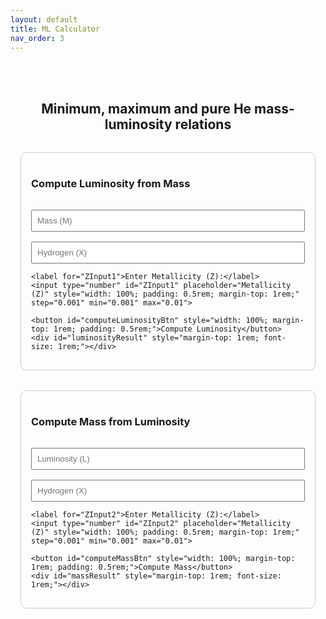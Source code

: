 ```yaml
---
layout: default
title: ML Calculator
nav_order: 3
---
```


<!-- Load KaTeX -->
<link rel="stylesheet" href="https://cdn.jsdelivr.net/npm/katex@0.16.8/dist/katex.min.css">
<script defer src="https://cdn.jsdelivr.net/npm/katex@0.16.8/dist/katex.min.js"></script>
<script defer src="https://cdn.jsdelivr.net/npm/katex@0.16.8/dist/contrib/auto-render.min.js"
        onload="renderMathInElement(document.body, {delimiters: [{left: '\\(', right: '\\)', display: false}]});">
</script>

<div style="max-width: 600px; margin: 2rem auto; padding: 1rem; text-align: center;">

  <h2 style="margin-bottom: 2rem;">
    Minimum, maximum and pure He mass-luminosity relations
  </h2>

  <!-- Top Section: Luminosity -->
  <div style="border: 1px solid #ccc; padding: 1rem; border-radius: 10px; margin-bottom: 2rem; text-align: left;">
    <h3>Compute Luminosity from Mass</h3>
    <input type="number" id="massInput" placeholder="Mass (M)" style="width: 100%; padding: 0.5rem; margin-top: 1rem;">
    <input type="number" id="hydrogenInput1" placeholder="Hydrogen (X)" style="width: 100%; padding: 0.5rem; margin-top: 1rem;">
    
    <label for="ZInput1">Enter Metallicity (Z):</label>
    <input type="number" id="ZInput1" placeholder="Metallicity (Z)" style="width: 100%; padding: 0.5rem; margin-top: 1rem;" step="0.001" min="0.001" max="0.01">

    <button id="computeLuminosityBtn" style="width: 100%; margin-top: 1rem; padding: 0.5rem;">Compute Luminosity</button>
    <div id="luminosityResult" style="margin-top: 1rem; font-size: 1rem;"></div>
  </div>

  <!-- Bottom Section: Mass -->
  <div style="border: 1px solid #ccc; padding: 1rem; border-radius: 10px; text-align: left;">
    <h3>Compute Mass from Luminosity</h3>
    <input type="number" id="luminosityInput" placeholder="Luminosity (L)" style="width: 100%; padding: 0.5rem; margin-top: 1rem;">
    <input type="number" id="hydrogenInput2" placeholder="Hydrogen (X)" style="width: 100%; padding: 0.5rem; margin-top: 1rem;">
    
    <label for="ZInput2">Enter Metallicity (Z):</label>
    <input type="number" id="ZInput2" placeholder="Metallicity (Z)" style="width: 100%; padding: 0.5rem; margin-top: 1rem;" step="0.001" min="0.001" max="0.01">

    <button id="computeMassBtn" style="width: 100%; margin-top: 1rem; padding: 0.5rem;">Compute Mass</button>
    <div id="massResult" style="margin-top: 1rem; font-size: 1rem;"></div>
  </div>
</div>

<!-- JavaScript placed after body content to ensure DOM is fully loaded -->
<script>
  // Function to render latex in the result div
  function renderLatex(targetId, content) {
    const el = document.getElementById(targetId);
    el.innerHTML = '';
    const lines = content.split('<br>');
    lines.forEach(line => {
      const span = document.createElement('div');
      katex.render(line, span, { throwOnError: false });
      el.appendChild(span);
    });
  }

  // Function to compute luminosity based on mass, hydrogen, and metallicity
async function getLuminosity() {
  const m = parseFloat(document.getElementById('massInput').value);
  const x = parseFloat(document.getElementById('hydrogenInput1').value);
  const Z = parseFloat(document.getElementById('ZInput1').value);

  if (isNaN(Z)) {
    alert("Please enter a valid Metallicity (Z) value.");
    return;
  }

  console.log(`Making API call with: m = ${m}, x = ${x}, Z = ${Z}`);  // Debugging line

  const response = await fetch("https://nnv5wacde8.execute-api.eu-north-1.amazonaws.com/ML-calc", {
    method: "POST",
    headers: { "Content-Type": "application/json" },
    body: JSON.stringify({ choice: "1", m, x, Z })
  });

  const data = await response.json();

  console.log("API Response:", data);  // Debugging line

  if (data.error) {
    alert(`Error: ${data.error}`);
    return;
  }

  const latex = 
    "\\text{Minimum } \\log(L/L_\\odot):\\ " + data.L_min.toFixed(5) + "<br>" +
    "\\text{Maximum } \\log(L/L_\\odot):\\ " + data.L_max.toFixed(5) + "<br>" +
    "\\text{Pure He } \\log(L/L_\\odot):\\ " + data.Pure_He_Luminosity.toFixed(5);

  renderLatex("luminosityResult", latex);
}


  // Function to compute mass based on luminosity, hydrogen, and metallicity
  async function getMass() {
    const L = parseFloat(document.getElementById('luminosityInput').value);
    const x = parseFloat(document.getElementById('hydrogenInput2').value);
    const Z = parseFloat(document.getElementById('ZInput2').value);

    if (isNaN(Z)) {
      alert("Please enter a valid Metallicity (Z) value.");
      return;
    }

    const response = await fetch("https://nnv5wacde8.execute-api.eu-north-1.amazonaws.com/ML-calc", {
      method: "POST",
      headers: { "Content-Type": "application/json" },
      body: JSON.stringify({ choice: "2", L, x, Z })
    });

    const data = await response.json();

    if (data.error) {
      alert(`Error: ${data.error}`);
      return;
    }

    const latex = 
      "\\text{Minimum mass } (M/M_\\odot):\\ " + data.M_min + "<br>" +
      "\\text{Maximum mass } (M/M_\\odot):\\ " + data.M_max + "<br>" +
      "\\text{Pure He mass } (M/M_\\odot):\\ " + data.Pure_He_Mass;

    renderLatex("massResult", latex);
  }

  // Event listeners to trigger the respective functions
  document.getElementById('computeLuminosityBtn').addEventListener('click', getLuminosity);
  document.getElementById('computeMassBtn').addEventListener('click', getMass);
</script>
